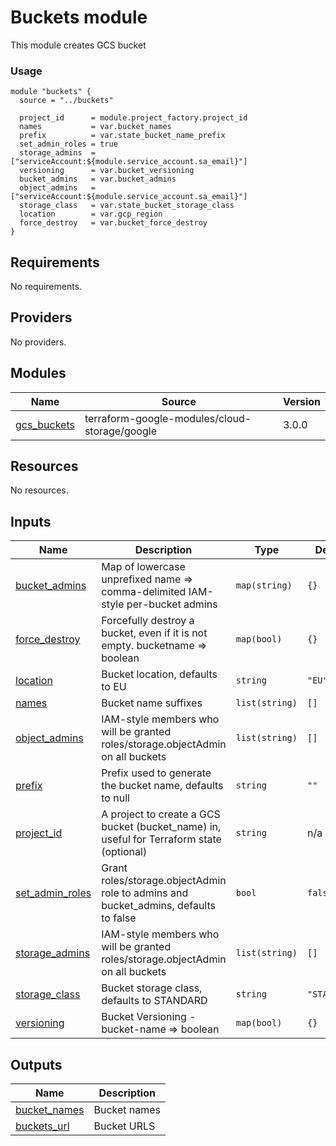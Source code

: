 # Buckets module

This module creates GCS bucket

### Usage

```hcl
module "buckets" {
  source = "../buckets"

  project_id      = module.project_factory.project_id
  names           = var.bucket_names
  prefix          = var.state_bucket_name_prefix
  set_admin_roles = true
  storage_admins  = ["serviceAccount:${module.service_account.sa_email}"] 
  versioning      = var.bucket_versioning
  bucket_admins   = var.bucket_admins
  object_admins   = ["serviceAccount:${module.service_account.sa_email}"] 
  storage_class   = var.state_bucket_storage_class
  location        = var.gcp_region
  force_destroy   = var.bucket_force_destroy
}
```

<!-- BEGINNING OF PRE-COMMIT-TERRAFORM DOCS HOOK -->
## Requirements

No requirements.

## Providers

No providers.

## Modules

| Name | Source | Version |
|------|--------|---------|
| <a name="module_gcs_buckets"></a> [gcs\_buckets](#module\_gcs\_buckets) | terraform-google-modules/cloud-storage/google | 3.0.0 |

## Resources

No resources.

## Inputs

| Name | Description | Type | Default | Required |
|------|-------------|------|---------|:--------:|
| <a name="input_bucket_admins"></a> [bucket\_admins](#input\_bucket\_admins) | Map of lowercase unprefixed name => comma-delimited IAM-style per-bucket admins | `map(string)` | `{}` | no |
| <a name="input_force_destroy"></a> [force\_destroy](#input\_force\_destroy) | Forcefully destroy a bucket, even if it is not empty. bucketname => boolean | `map(bool)` | `{}` | no |
| <a name="input_location"></a> [location](#input\_location) | Bucket location, defaults to EU | `string` | `"EU"` | no |
| <a name="input_names"></a> [names](#input\_names) | Bucket name suffixes | `list(string)` | `[]` | no |
| <a name="input_object_admins"></a> [object\_admins](#input\_object\_admins) | IAM-style members who will be granted roles/storage.objectAdmin on all buckets | `list(string)` | `[]` | no |
| <a name="input_prefix"></a> [prefix](#input\_prefix) | Prefix used to generate the bucket name, defaults to null | `string` | `""` | no |
| <a name="input_project_id"></a> [project\_id](#input\_project\_id) | A project to create a GCS bucket (bucket\_name) in, useful for Terraform state (optional) | `string` | n/a | yes |
| <a name="input_set_admin_roles"></a> [set\_admin\_roles](#input\_set\_admin\_roles) | Grant roles/storage.objectAdmin role to admins and bucket\_admins, defaults to false | `bool` | `false` | no |
| <a name="input_storage_admins"></a> [storage\_admins](#input\_storage\_admins) | IAM-style members who will be granted roles/storage.objectAdmin on all buckets | `list(string)` | `[]` | no |
| <a name="input_storage_class"></a> [storage\_class](#input\_storage\_class) | Bucket storage class, defaults to STANDARD | `string` | `"STANDARD"` | no |
| <a name="input_versioning"></a> [versioning](#input\_versioning) | Bucket Versioning - bucket-name => boolean | `map(bool)` | `{}` | no |

## Outputs

| Name | Description |
|------|-------------|
| <a name="output_bucket_names"></a> [bucket\_names](#output\_bucket\_names) | Bucket names |
| <a name="output_buckets_url"></a> [buckets\_url](#output\_buckets\_url) | Bucket URLS |
<!-- END OF PRE-COMMIT-TERRAFORM DOCS HOOK -->
